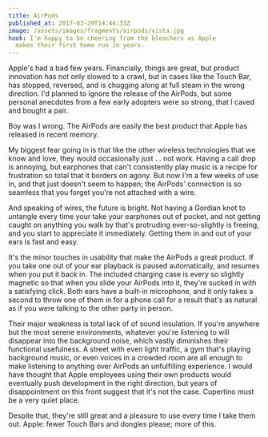 ```yaml
---
title: AirPods
published_at: 2017-03-29T14:44:33Z
image: /assets/images/fragments/airpods/vista.jpg
hook: I'm happy to be cheering from the bleachers as Apple
  makes their first home run in years.
---
```


Apple's had a bad few years. Financially, things are great,
but product innovation has not only slowed to a crawl, but
in cases like the Touch Bar, has stopped, reversed, and is
chugging along at full steam in the wrong direction. I'd
planned to ignore the release of the AirPods, but some
personal anecdotes from a few early adopters were so
strong, that I caved and bought a pair.

Boy was I wrong. The AirPods are easily the best product
that Apple has released in recent memory.

My biggest fear going in is that like the other wireless
technologies that we know and love, they would occasionally
just ... not work. Having a call drop is annoying, but
earphones that can't consistently play music is a recipe
for frustration so total that it borders on agony. But now
I'm a few weeks of use in, and that just doesn't seem to
happen; the AirPods' connection is so seamless that you
forget you're not attached with a wire.

And speaking of wires, the future is bright. Not having
a Gordian knot to untangle every time your take your
earphones out of pocket, and not getting caught on anything
you walk by that's protruding ever-so-slightly is freeing,
and you start to appreciate it immediately. Getting them in
and out of your ears is fast and easy.

It's the minor touches in usability that make the AirPods a
great product. If you take one out of your ear playback is
paused automatically, and resumes when you put it back in.
The included charging case is every so slightly magnetic so
that when you slide your AirPods into it, they're sucked in
with a satisfying click. Both ears have a built-in
microphone, and it only takes a second to throw one of them
in for a phone call for a result that's as natural as if
you were talking to the other party in person.

Their major weakness is total lack of of sound insulation.
If you're anywhere but the most serene environments,
whatever you're listening to will disappear into the
background noise, which vastly diminishes their functional
usefulness. A street with even light traffic, a gym that's
playing background music, or even voices in a crowded room
are all enough to make listening to anything over AirPods
an unfulfilling experience. I would have thought that Apple
employees using their own products would eventually push
development in the right direction, but years of
disappointment on this front suggest that it's not the
case. Cupertino must be a very quiet place.

Despite that, they're still great and a pleasure to use
every time I take them out. Apple: fewer Touch Bars and
dongles please; more of this.
